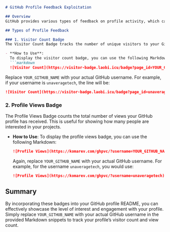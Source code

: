 
```markdown
# GitHub Profile Feedback Exploitation

## Overview
GitHub provides various types of feedback on profile activity, which can be visually represented through badges. These badges can indicate visitor counts and profile views, and they can be leveraged for specific purposes, such as monitoring engagement or manipulating perceived popularity.

## Types of Profile Feedback

### 1. Visitor Count Badge
The Visitor Count Badge tracks the number of unique visitors to your GitHub profile. This badge can be displayed on your profile README to showcase how many people have visited your page.

- **How to Use**: 
  To display the visitor count badge, you can use the following Markdown:
  ```markdown
  ![Visitor Count](https://visitor-badge.laobi.icu/badge?page_id=YOUR_GITHUB_NAME)
  ```
  Replace `YOUR_GITHUB_NAME` with your actual GitHub username. For example, if your username is `unaveragetech`, the line will be:
  ```markdown
  ![Visitor Count](https://visitor-badge.laobi.icu/badge?page_id=unaveragetech)
  ```

### 2. Profile Views Badge
The Profile Views Badge counts the total number of views your GitHub profile has received. This is useful for showing how many people are interested in your projects.

- **How to Use**:
  To display the profile views badge, you can use the following Markdown:
  ```markdown
  ![Profile Views](https://komarev.com/ghpvc/?username=YOUR_GITHUB_NAME)
  ```
  Again, replace `YOUR_GITHUB_NAME` with your actual GitHub username. For example, for the username `unaveragetech`, you would use:
  ```markdown
  ![Profile Views](https://komarev.com/ghpvc/?username=unaveragetech)
  ```

## Summary
By incorporating these badges into your GitHub profile README, you can effectively showcase the level of interest and engagement with your profile. Simply replace `YOUR_GITHUB_NAME` with your actual GitHub username in the provided Markdown snippets to track your profile’s visitor count and view count.
```
